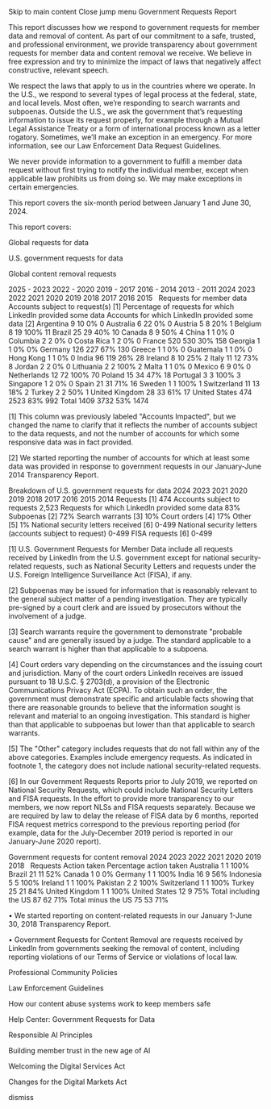 Skip to main content
Close jump menu
Government Requests Report


This report discusses how we respond to government requests for member data and removal of content. As part of our commitment to a safe, trusted, and professional environment, we provide transparency about government requests for member data and content removal we receive. We believe in free expression and try to minimize the impact of laws that negatively affect constructive, relevant speech.

We respect the laws that apply to us in the countries where we operate. In the U.S., we respond to several types of legal process at the federal, state, and local levels. Most often, we’re responding to search warrants and subpoenas. Outside the U.S., we ask the government that’s requesting information to issue its request properly, for example through a Mutual Legal Assistance Treaty or a form of international process known as a letter rogatory. Sometimes, we’ll make an exception in an emergency. For more information, see our Law Enforcement Data Request Guidelines.

We never provide information to a government to fulfill a member data request without first trying to notify the individual member, except when applicable law prohibits us from doing so. We may make exceptions in certain emergencies.

This report covers the six-month period between January 1 and June 30, 2024.


This report covers:

Global requests for data

U.S. government requests for data

Global content removal requests

2025 - 2023
2022 - 2020
2019 - 2017
2016 - 2014
2013 - 2011
2024
2023
2022
2021
2020
2019
2018
2017
2016
2015
 	Requests for member data	Accounts subject to request(s) [1]	Percentage of requests for which LinkedIn provided some data
	Accounts for which LinkedIn provided some data [2]
Argentina	9	10	0%	0
Australia	6	22	0%	0
Austria	5	8	20%	1
Belgium	8	19	100%	11
Brazil	25	29	40%	10
Canada
	8	9	50%	4
China	1	1	0%	0
Columbia	2	2	0%	0
Costa Rica	1	2	0%	0
France
	520	530	30%	158
Georgia	1	1	0%	0%
Germany
	126	227	67%	130
Greece	1	1	0%	0
Guatemala	1	1	0%	0
Hong Kong	1	1	0%	0
India
	96	119	26%	28
Ireland	8	10	25%	2
Italy
	11	12	73%	8
Jordan	2	2	0%	0
Lithuania	2	2	100%	2
Malta	1	1	0%	0
Mexico	6	9	0%	0
Netherlands
	12	72	100%	70
Poland	15	34	47%	18
Portugal	3	3	100%	3
Singapore	1	2	0%	0
Spain	21	31	71%	16
Sweden	1	1	100%	1
Switzerland	11	13	18%	2
Turkey	2	2	50%	1
United Kingdom	28	33	61%	17
United States	474	2523	83%	992
Total	1409	3732	53%	1474

[1] This column was previously labeled "Accounts Impacted", but we changed the name to clarify that it reflects the number of accounts subject to the data requests, and not the number of accounts for which some responsive data was in fact provided.


[2] We started reporting the number of accounts for which at least some data was provided in response to government requests in our January-June 2014 Transparency Report.


Breakdown of U.S. government requests for data
2024
2023
2021
2020
2019
2018
2017
2016
2015
2014
Requests [1]	474
Accounts subject to requests	2,523
Requests for which LinkedIn provided some data	83%
Subpoenas [2]	72%
Search warrants [3]	10%
Court orders [4]	17%
Other [5]	1%
National security letters received [6]	0-499
National security letters (accounts subject to request)
	0-499
FISA requests [6]	0-499

[1] U.S. Government Requests for Member Data include all requests received by LinkedIn from the U.S. government except for national security-related requests, such as National Security Letters and requests under the U.S. Foreign Intelligence Surveillance Act (FISA), if any.



[2] Subpoenas may be issued for information that is reasonably relevant to the general subject matter of a pending investigation. They are typically pre-signed by a court clerk and are issued by prosecutors without the involvement of a judge.



[3] Search warrants require the government to demonstrate "probable cause" and are generally issued by a judge. The standard applicable to a search warrant is higher than that applicable to a subpoena.


[4] Court orders vary depending on the circumstances and the issuing court and jurisdiction. Many of the court orders LinkedIn receives are issued pursuant to 18 U.S.C. § 2703(d), a provision of the Electronic Communications Privacy Act (ECPA). To obtain such an order, the government must demonstrate specific and articulable facts showing that there are reasonable grounds to believe that the information sought is relevant and material to an ongoing investigation. This standard is higher than that applicable to subpoenas but lower than that applicable to search warrants.




[5] The "Other" category includes requests that do not fall within any of the above categories. Examples include emergency requests. As indicated in footnote 1, the category does not include national security-related requests.



[6] In our Government Requests Reports prior to July 2019, we reported on National Security Requests, which could include National Security Letters and FISA requests. In the effort to provide more transparency to our members, we now report NLSs and FISA requests separately. Because we are required by law to delay the release of FISA data by 6 months, reported FISA request metrics correspond to the previous reporting period (for example, data for the July-December 2019 period is reported in our January-June 2020 report).

Government requests for content removal
2024
2023
2022
2021
2020
2019
2018
 	Requests	Action taken	Percentage action taken
Australia	1	1	100%
Brazil	21	11	52%
Canada	1	0	0%
Germany	1	1	100%
India	16	9	56%
Indonesia	5	5	100%
Ireland	1	1	100%
Pakistan	2	2	100%
Switzerland	1	1	100%
Turkey	25	21	84%
United Kingdom	1	1	100%
United States	12	9	75%
Total including the US	87	62	71%
Total minus the US	75	53	71%

• We started reporting on content-related requests in our January 1-June 30, 2018 Transparency Report.


• Government Requests for Content Removal are requests received by LinkedIn from governments seeking the removal of content, including reporting violations of our Terms of Service or violations of local law.

Professional Community Policies

Law Enforcement Guidelines

How our content abuse systems work to keep members safe

Help Center: Government Requests for Data

Responsible AI Principles

Building member trust in the new age of AI

Welcoming the Digital Services Act

Changes for the Digital Markets Act

dismiss